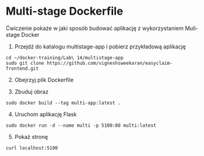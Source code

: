 # Multi-stage Dockerfile
Ćwiczenie pokaże w jaki sposób budować aplikację z wykorzystaniem Muli-stage Docker

1. Przejdź do katalogu multistage-app i pobierz przykładową aplikację
```
cd ~/docker-training/Lab\ 14/multistage-app
sudo git clone https://github.com/vigneshsweekaran/easyclaim-frontend.git
```

2. Obejrzyj plik Dockerfile

3. Zbuduj obraz
```
sudo docker build --tag multi-app:latest .
```

4. Uruchom aplikację Flask
```
sudo docker run -d --name multi -p 5100:80 multi:latest
```

5. Pokaż stronę
```
curl localhost:5100
```
